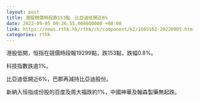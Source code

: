 ```yaml
---
layout: post
title: 港股競價時段跌153點　比亞迪低開近6%
date: 2022-09-05 09:26:55.000000000 +08:00
link: https://news.rthk.hk/rthk/ch/component/k2/1665562-20220905.htm
categories: rthk
---
```


港股低開，恒指在競價時段報19299點，跌153點，跌幅0.8%。

科技指數跌逾1%。

比亞迪低開近6%，巴郡再減持比亞迪股份。

新納入恒指成份股的百度及周大福跌約1%，中國神華及翰森製藥無起跌。

